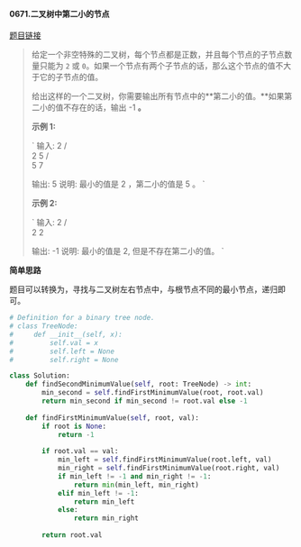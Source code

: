 #### 0671.二叉树中第二小的节点

[题目链接](https://leetcode-cn.com/problems/second-minimum-node-in-a-binary-tree)

> 给定一个非空特殊的二叉树，每个节点都是正数，并且每个节点的子节点数量只能为 `2` 或 `0`。如果一个节点有两个子节点的话，那么这个节点的值不大于它的子节点的值。 
>
> 给出这样的一个二叉树，你需要输出所有节点中的**第二小的值。**如果第二小的值不存在的话，输出 -1 **。**
>
> **示例 1:**
>
> `
> 输入: 
>     2
>    / \
>   2   5
>      / \
>     5   7
> 
> 输出: 5
> 说明: 最小的值是 2 ，第二小的值是 5 。
> `
>
> **示例 2:**
>
> `
> 输入: 
>     2
>    / \
>   2   2
> 
> 输出: -1
> 说明: 最小的值是 2, 但是不存在第二小的值。
> `

**简单思路**

题目可以转换为，寻找与二叉树左右节点中，与根节点不同的最小节点，递归即可。

```python
# Definition for a binary tree node.
# class TreeNode:
#     def __init__(self, x):
#         self.val = x
#         self.left = None
#         self.right = None

class Solution:
    def findSecondMinimumValue(self, root: TreeNode) -> int:
        min_second = self.findFirstMinimumValue(root, root.val)
        return min_second if min_second != root.val else -1
        
    def findFirstMinimumValue(self, root, val):
        if root is None:
            return -1
        
        if root.val == val:
            min_left = self.findFirstMinimumValue(root.left, val)
            min_right = self.findFirstMinimumValue(root.right, val)
            if min_left != -1 and min_right != -1:
                return min(min_left, min_right)
            elif min_left != -1:
                return min_left
            else:
                return min_right
        
        return root.val
```

